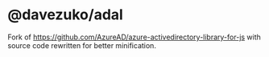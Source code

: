 # @davezuko/adal

Fork of https://github.com/AzureAD/azure-activedirectory-library-for-js with source code rewritten for better minification.